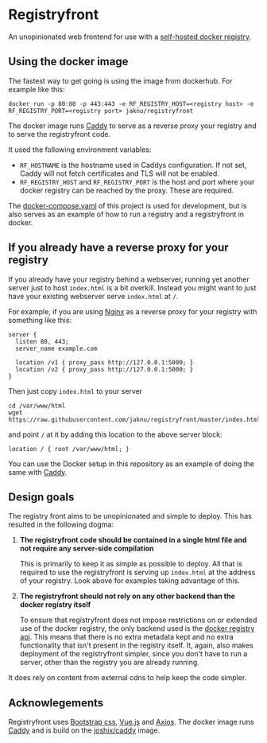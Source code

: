 # Registryfront

An unopinionated web frontend for use with a [self-hosted docker registry](https://docs.docker.com/registry/).

## Using the docker image

The fastest way to get going is using the image from dockerhub. For example like this:

    docker run -p 80:80 -p 443:443 -e RF_REGISTRY_HOST=<registry host> -e RF_REGISTRY_PORT=<registry port> jaknu/registryfront

The docker image runs [Caddy](https://caddyserver.com) to serve as a reverse proxy your registry and to serve the registryfront code.

It used the following environment variables:
  - `RF_HOSTNAME` is the hostname used in Caddys configuration. If not set, Caddy will not fetch certificates and TLS will not be enabled.
  - `RF_REGISTRY_HOST` and `RF_REGISTRY_PORT` is the host and port where your docker registry can be reached by the proxy. These are required.
  
The [docker-compose.yaml](https://github.com/jaknu/registryfront/blob/master/docker-compose.yaml) of this project is used for development, but is also serves as an example of how to run a registry and a registryfront in docker.

## If you already have a reverse proxy for your registry

If you already have your registry behind a webserver, running yet another server just to host `index.html` is a bit overkill. Instead you might want to just have your existing webserver serve `index.html` at `/`.

For example, if you are using [Nginx](https://www.nginx.com) as a reverse proxy for your registry with something like this:

    server {
      listen 80, 443;
      server_name example.com
    
      location /v1 { proxy_pass http://127.0.0.1:5000; }
      location /v2 { proxy_pass http://127.0.0.1:5000; }
    }

Then just copy `index.html` to your server

    cd /var/www/html
    wget https://raw.githubusercontent.com/jaknu/registryfront/master/index.html

and point `/` at it by adding this location to the above server block:

	location / { root /var/www/html; }
    
You can use the Docker setup in this repository as an example of doing the same with [Caddy](https://caddyserver.com/).

## Design goals

The registry front aims to be unopinionated and simple to deploy. This has resulted in the following dogma:

1. **The registryfront code should be contained in a single html file and not require any server-side compilation**

   This is primarily to keep it as simple as possible to deploy. All that is required to use the registryfront is serving up `index.html` at the address of your registry. Look above for examples taking advantage of this.

2. **The registryfront should not rely on any other backend than the docker registry itself**

   To ensure that registryfront does not impose restrictions on or extended use of the docker registry, the only backend used is the [docker registry api](https://docs.docker.com/registry/spec/api/). This means that there is no extra metadata kept and no extra functionality that isn't present in the registry itself. It, again, also makes deployment of the registryfront simpler, since you don't have to run a server, other than the registry you are already running.

  It does rely on content from external cdns to help keep the code simpler.

## Acknowlegements

Registryfront uses [Bootstrap css](http://getbootstrap.com/), [Vue.js](https://vuejs.org/) and [Axios](http://getbootstrap.com/).
The docker image runs [Caddy](https://caddyserver.com/) and is build on the [joshix/caddy](https://hub.docker.com/r/joshix/caddy/) image.
